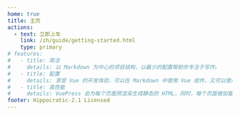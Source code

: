 ```yaml
---
home: true
title: 主页
actions:
  - text: 立即上车
    link: /zh/guide/getting-started.html
    type: primary
# features:
#   - title: 简洁
#     details: 以 Markdown 为中心的项目结构，以最少的配置帮助你专注于写作。
#   - title: 配置
#     details: 享受 Vue 的开发体验，可以在 Markdown 中使用 Vue 组件，又可以使用 Vue 来开发自定义主题。
#   - title: 高性能
#     details: VuePress 会为每个页面预渲染生成静态的 HTML，同时，每个页面被加载的时候，将作为 SPA 运行。
footer: Hippocratic-2.1 Licensed
---
```

